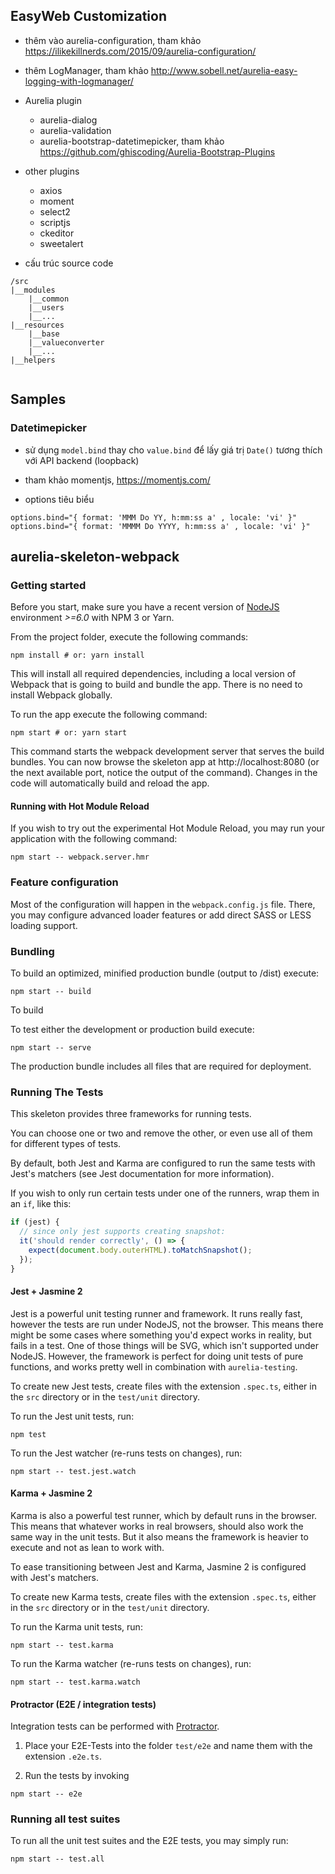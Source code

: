 ## EasyWeb Customization

- thêm vào aurelia-configuration, tham khảo https://ilikekillnerds.com/2015/09/aurelia-configuration/

- thêm LogManager, tham khảo http://www.sobell.net/aurelia-easy-logging-with-logmanager/
- Aurelia plugin
  - aurelia-dialog
  - aurelia-validation
  - aurelia-bootstrap-datetimepicker, tham khảo https://github.com/ghiscoding/Aurelia-Bootstrap-Plugins

- other plugins
  - axios
  - moment
  - select2 
  - scriptjs
  - ckeditor
  - sweetalert

- cấu trúc source code

```
/src
|__modules
    |__common
    |__users
    |__...
|__resources
    |__base
    |__valueconverter
    |__...
|__helpers
    
```
  
## Samples
### Datetimepicker

- sử dụng `model.bind` thay cho `value.bind` để lấy giá trị `Date()` tương thích với API backend (loopback)
- tham khảo momentjs, https://momentjs.com/

- options tiêu biểu
```
options.bind="{ format: 'MMM Do YY, h:mm:ss a' , locale: 'vi' }"  
options.bind="{ format: 'MMMM Do YYYY, h:mm:ss a' , locale: 'vi' }"

```
## aurelia-skeleton-webpack

### Getting started

Before you start, make sure you have a recent version of [NodeJS](http://nodejs.org/) environment *>=6.0* with NPM 3 or Yarn.

From the project folder, execute the following commands:

```shell
npm install # or: yarn install
```

This will install all required dependencies, including a local version of Webpack that is going to
build and bundle the app. There is no need to install Webpack globally. 

To run the app execute the following command:

```shell
npm start # or: yarn start
```

This command starts the webpack development server that serves the build bundles.
You can now browse the skeleton app at http://localhost:8080 (or the next available port, notice the output of the command). Changes in the code
will automatically build and reload the app.

#### Running with Hot Module Reload

If you wish to try out the experimental Hot Module Reload, you may run your application with the following command:

```shell
npm start -- webpack.server.hmr
```

### Feature configuration

Most of the configuration will happen in the `webpack.config.js` file.
There, you may configure advanced loader features or add direct SASS or LESS loading support.

### Bundling

To build an optimized, minified production bundle (output to /dist) execute:

```shell
npm start -- build
```

To build 

To test either the development or production build execute:

```shell
npm start -- serve
```

The production bundle includes all files that are required for deployment.

### Running The Tests

This skeleton provides three frameworks for running tests.

You can choose one or two and remove the other, or even use all of them for different types of tests.

By default, both Jest and Karma are configured to run the same tests with Jest's matchers (see Jest documentation for more information).

If you wish to only run certain tests under one of the runners, wrap them in an `if`, like this:

```js
if (jest) {
  // since only jest supports creating snapshot:
  it('should render correctly', () => {
    expect(document.body.outerHTML).toMatchSnapshot();
  });
}
```

#### Jest + Jasmine 2

Jest is a powerful unit testing runner and framework.
It runs really fast, however the tests are run under NodeJS, not the browser.
This means there might be some cases where something you'd expect works in reality, but fails in a test. One of those things will be SVG, which isn't supported under NodeJS. However, the framework is perfect for doing unit tests of pure functions, and works pretty well in combination with `aurelia-testing`.

To create new Jest tests, create files with the extension `.spec.ts`, either in the `src` directory or in the `test/unit` directory.

To run the Jest unit tests, run:

```shell
npm test
```

To run the Jest watcher (re-runs tests on changes), run:

```shell
npm start -- test.jest.watch
```

#### Karma + Jasmine 2

Karma is also a powerful test runner, which by default runs in the browser. This means that whatever works in real browsers, should also work the same way in the unit tests. But it also means the framework is heavier to execute and not as lean to work with.

To ease transitioning between Jest and Karma, Jasmine 2 is configured with Jest's matchers.

To create new Karma tests, create files with the extension `.spec.ts`, either in the `src` directory or in the `test/unit` directory.

To run the Karma unit tests, run:

```shell
npm start -- test.karma
```

To run the Karma watcher (re-runs tests on changes), run:

```shell
npm start -- test.karma.watch
```

#### Protractor (E2E / integration tests)

Integration tests can be performed with [Protractor](http://angular.github.io/protractor/#/).

1. Place your E2E-Tests into the folder ```test/e2e``` and name them with the extension `.e2e.ts`.

2. Run the tests by invoking

```shell
npm start -- e2e
```

### Running all test suites

To run all the unit test suites and the E2E tests, you may simply run:

```shell
npm start -- test.all
```
